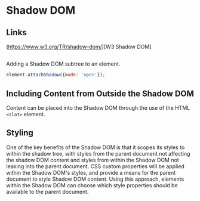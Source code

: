 # Shadow DOM

## Links

(https://www.w3.org/TR/shadow-dom/)[W3 Shadow DOM]

##  

Adding a Shadow DOM subtree to an element.

```javascript
element.attachShadow({mode: 'open'});
```

## Including Content from Outside the Shadow DOM

Content can be placed into the Shadow DOM through the use of the HTML `<slot>` element.

## Styling

One of the key benefits of the Shadow DOM is that it scopes its styles to within the shadow tree, with styles from the parent document not affecting the shadow DOM content and styles from within the Shadow DOM not leaking into the parent document. CSS custom properties will be applied within the Shadow DOM's styles, and provide a means for the parent document to style Shadow DOM content. Using this approach, elements within the Shadow DOM can choose which style properties should be available to the parent document.
